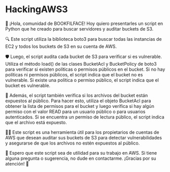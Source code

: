 # HackingAWS3
👋 ¡Hola, comunidad de BOOKFILFACE! Hoy quiero presentarles un script en Python que he creado para buscar servidores y auditar buckets de S3.

🔍 Este script utiliza la biblioteca boto3 para buscar todas las instancias de EC2 y todos los buckets de S3 en su cuenta de AWS.

🛡️ Luego, el script audita cada bucket de S3 para verificar si es vulnerable. Utiliza el método load() de las clases BucketAcl y BucketPolicy de boto3 para verificar si existen políticas o permisos públicos en el bucket. Si no hay políticas ni permisos públicos, el script indica que el bucket no es vulnerable. Si existe una política o permiso público, el script indica que el bucket es vulnerable.

👀 Además, el script también verifica si los archivos del bucket están expuestos al público. Para hacer esto, utiliza el objeto BucketAcl para obtener la lista de permisos para el bucket y luego verifica si hay algún permiso con el valor READ para un usuario público o para usuarios autenticados. Si se encuentra un permiso de lectura público, el script indica que el archivo está expuesto.

👨‍💻 Este script es una herramienta útil para los propietarios de cuentas de AWS que desean auditar sus buckets de S3 para detectar vulnerabilidades y asegurarse de que los archivos no estén expuestos al público.

🙌 Espero que este script sea de utilidad para su trabajo en AWS. Si tiene alguna pregunta o sugerencia, no dude en contactarme. ¡Gracias por su atención! 🚀
